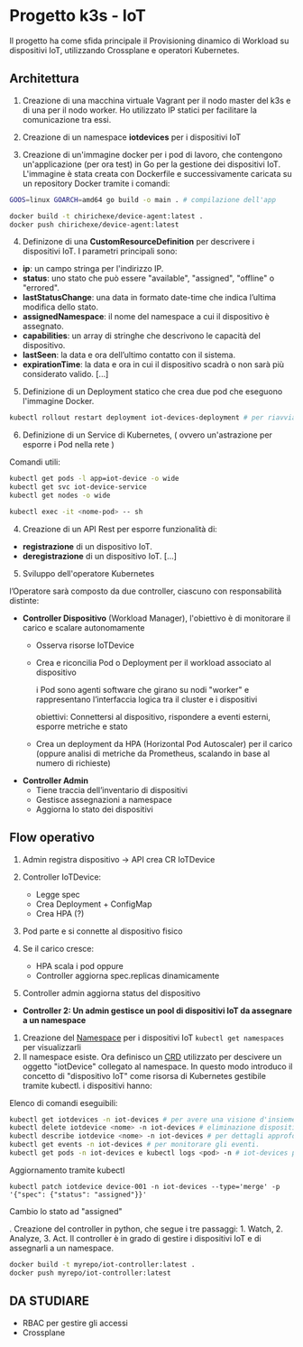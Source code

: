 # Progetto k3s - IoT

Il progetto ha come sfida principale il Provisioning dinamico di Workload su dispositivi IoT, utilizzando Crossplane e operatori Kubernetes.

## Architettura
1. Creazione di una macchina virtuale Vagrant per il nodo master del k3s e di una per il nodo worker. Ho utilizzato IP statici per facilitare la comunicazione tra essi.

2. Creazione di un namespace **iotdevices** per i dispositivi IoT 

3. Creazione di un'immagine docker per i pod di lavoro, che contengono un'applicazione (per ora test) in Go per la gestione dei dispositivi IoT. L'immagine è stata creata con Dockerfile e successivamente caricata su un repository Docker tramite i comandi:

```sh
GOOS=linux GOARCH=amd64 go build -o main . # compilazione dell'app

docker build -t chirichexe/device-agent:latest .
docker push chirichexe/device-agent:latest
```

4. Definizone di una **CustomResourceDefinition** per descrivere i dispositivi IoT. I parametri principali sono:

- **ip**: un campo stringa per l'indirizzo IP.
- **status**: uno stato che può essere "available", "assigned", "offline" o "errored".
- **lastStatusChange**: una data in formato date-time che indica l’ultima modifica dello stato.
- **assignedNamespace**: il nome del namespace a cui il dispositivo è assegnato.
- **capabilities**: un array di stringhe che descrivono le capacità del dispositivo.
- **lastSeen**: la data e ora dell’ultimo contatto con il sistema.
- **expirationTime**: la data e ora in cui il dispositivo scadrà o non sarà più considerato valido.
[...]

5. Definizione di un Deployment statico che crea due pod che eseguono l'immagine Docker.

```sh
kubectl rollout restart deployment iot-devices-deployment # per riavviare il deployment
```

6. Definizione di un Service di Kubernetes, ( ovvero un'astrazione per esporre i Pod nella rete ) 

Comandi utili:
```sh
kubectl get pods -l app=iot-device -o wide
kubectl get svc iot-device-service
kubectl get nodes -o wide

kubectl exec -it <nome-pod> -- sh

```

4. Creazione di un API Rest per esporre funzionalità di:
- **registrazione** di un dispositivo IoT.
- **deregistrazione** di un dispositivo IoT.
[...]

5. Sviluppo dell'operatore Kubernetes

l’Operatore sarà composto da due controller, ciascuno con responsabilità distinte:   
- **Controller Dispositivo** (Workload Manager), l'obiettivo è di monitorare il carico e scalare autonomamente
    - Osserva risorse IoTDevice
    - Crea e riconcilia Pod o Deployment per il workload associato al dispositivo

        i Pod sono agenti software che girano su nodi "worker" e rappresentano l’interfaccia logica tra il cluster e i dispositivi
        
        obiettivi: Connettersi al dispositivo, rispondere a eventi esterni, esporre metriche e stato
    
    - Crea un deployment da HPA (Horizontal Pod Autoscaler) per il carico (oppure analisi di metriche da Prometheus, scalando in base al numero di richieste)
- **Controller Admin**
    - Tiene traccia dell’inventario di dispositivi
    - Gestisce assegnazioni a namespace
    - Aggiorna lo stato dei dispositivi

## Flow operativo

1. Admin registra dispositivo -> API crea CR IoTDevice
2. Controller IoTDevice:

    - Legge spec
    - Crea Deployment + ConfigMap
    - Crea HPA (?)

3. Pod parte e si connette al dispositivo fisico
4. Se il carico cresce:

    - HPA scala i pod oppure
    - Controller aggiorna spec.replicas dinamicamente

5. Controller admin aggiorna status del dispositivo

<!--- **Controller 1: Deployment di Workload su dispositivi IoT**!--->
- **Controller 2: Un admin gestisce un pool di dispositivi IoT da assegnare a un namespace**

1. Creazione del [Namespace](src/namespace.yaml) per i dispositivi IoT
```kubectl get namespaces``` per visualizzarli
2. Il namespace esiste. Ora definisco un [CRD](src/iotdevices-crd.yaml) utilizzato per descivere un oggetto "iotDevice" collegato al namespace. In questo modo introduco il concetto di "dispositivo IoT" come risorsa di Kubernetes gestibile tramite kubectl. i dispositivi hanno:


Elenco di comandi eseguibili:
```sh
kubectl get iotdevices -n iot-devices # per avere una visione d'insieme.
kubectl delete iotdevice <nome> -n iot-devices # eliminazione dispositivo dal namespace
kubectl describe iotdevice <nome> -n iot-devices # per dettagli approfonditi.
kubectl get events -n iot-devices # per monitorare gli eventi.
kubectl get pods -n iot-devices e kubectl logs <pod> -n # iot-devices per controllare lo stato e i log dei workload connessi.
```

Aggiornamento tramite kubectl

```kubectl patch iotdevice device-001 -n iot-devices --type='merge' -p '{"spec": {"status": "assigned"}}'```

Cambio lo stato ad "assigned"

. Creazione del controller in python, che segue i tre passaggi: 1. Watch, 2. Analyze, 3. Act. Il controller è in grado di gestire i dispositivi IoT e di assegnarli a un namespace.

```sh
docker build -t myrepo/iot-controller:latest .
docker push myrepo/iot-controller:latest
```

## DA STUDIARE
- RBAC per gestire gli accessi
- Crossplane